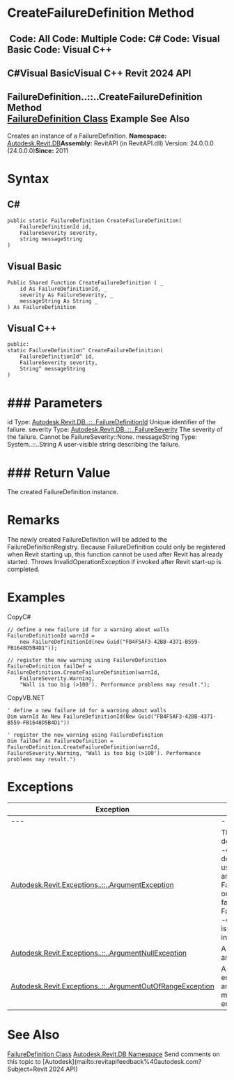 # CreateFailureDefinition Method

﻿
 Code: All Code: Multiple Code: C# Code: Visual Basic Code: Visual C++   
---  
C#Visual BasicVisual C++
Revit 2024 API  
---  
FailureDefinition..::..CreateFailureDefinition Method   
[FailureDefinition Class](b0c061b0-d712-0c41-6054-b8ce8f996256.md "FailureDefinition Class") Example See Also  
---  
Creates an instance of a FailureDefinition. 
**Namespace:** [Autodesk.Revit.DB](87546ba7-461b-c646-cbb1-2cb8f5bff8b2.md "Autodesk.Revit.DB Namespace")**Assembly:** RevitAPI (in RevitAPI.dll) Version: 24.0.0.0 (24.0.0.0)**Since:** 2011 
# Syntax
C#  
---  
```text
public static FailureDefinition CreateFailureDefinition(
	FailureDefinitionId id,
	FailureSeverity severity,
	string messageString
)
```
  
Visual Basic  
---  
```text
Public Shared Function CreateFailureDefinition ( _
	id As FailureDefinitionId, _
	severity As FailureSeverity, _
	messageString As String _
) As FailureDefinition
```
  
Visual C++  
---  
```text
public:
static FailureDefinition^ CreateFailureDefinition(
	FailureDefinitionId^ id, 
	FailureSeverity severity, 
	String^ messageString
)
```
  
# ### Parameters
id
    Type: [Autodesk.Revit.DB..::..FailureDefinitionId](b6ada360-a6fe-ebb6-b095-d74b37ade9bf.md "FailureDefinitionId Class") Unique identifier of the failure. 
severity
    Type: [Autodesk.Revit.DB..::..FailureSeverity](d0cdffe3-22c5-b764-8090-5104f044b000.md "FailureSeverity Enumeration") The severity of the failure. Cannot be FailureSeverity::None. 
messageString
    Type: System..::..String A user-visible string describing the failure. 
# ### Return Value
The created FailureDefinition instance. 
# Remarks
The newly created FailureDefinition will be added to the FailureDefinitionRegistry. Because FailureDefinition could only be registered when Revit starting up, this function cannot be used after Revit has already started. Throws InvalidOperationException if invoked after Revit start-up is completed. 
# Examples
CopyC#
```text
// define a new failure id for a warning about walls
FailureDefinitionId warnId = 
    new FailureDefinitionId(new Guid("FB4F5AF3-42BB-4371-B559-FB1648D5B4D1"));

// register the new warning using FailureDefinition
FailureDefinition failDef = FailureDefinition.CreateFailureDefinition(warnId, 
    FailureSeverity.Warning, 
    "Wall is too big (>100'). Performance problems may result.");
```

CopyVB.NET
```text
' define a new failure id for a warning about walls
Dim warnId As New FailureDefinitionId(New Guid("FB4F5AF3-42BB-4371-B559-FB1648D5B4D1"))

' register the new warning using FailureDefinition
Dim failDef As FailureDefinition = FailureDefinition.CreateFailureDefinition(warnId, FailureSeverity.Warning, "Wall is too big (>100'). Performance problems may result.")
```

# Exceptions
| Exception | Condition |
| --- | --- |
| --- | --- |
| [Autodesk.Revit.Exceptions..::..ArgumentException](2e6e4206-97a8-dd4b-df5d-4269f4bb6088.md "ArgumentException Class") | The id of failure definition is not valid. -or- The id of failure definition is already used to register another FailureDefinition. -or- The severity of failures cannot be FailureSeverity::None. -or- Message string is empty or contains invalid characters. |
| [Autodesk.Revit.Exceptions..::..ArgumentNullException](631e1424-60f4-929b-4e52-dda9dcd26316.md "ArgumentNullException Class") | A non-optional argument was null |
| [Autodesk.Revit.Exceptions..::..ArgumentOutOfRangeException](60f148c9-ece0-a6bb-4e12-bb4a9c8c8a24.md "ArgumentOutOfRangeException Class") | A value passed for an enumeration argument is not a member of that enumeration |

# See Also
[FailureDefinition Class](b0c061b0-d712-0c41-6054-b8ce8f996256.md "FailureDefinition Class")
[Autodesk.Revit.DB Namespace](87546ba7-461b-c646-cbb1-2cb8f5bff8b2.md "Autodesk.Revit.DB Namespace")
Send comments on this topic to [Autodesk](mailto:revitapifeedback%40autodesk.com?Subject=Revit 2024 API)